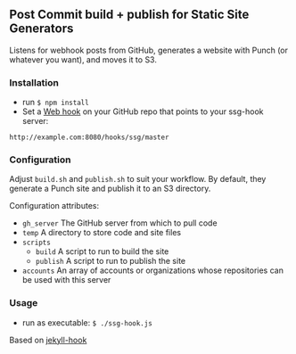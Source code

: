 ## Post Commit build + publish for Static Site Generators

Listens for webhook posts from GitHub, generates a website with Punch (or whatever you want), and moves it to S3.

### Installation

- run `$ npm install`
- Set a [Web hook]() on your GitHub repo that points to your ssg-hook server:
```
http://example.com:8080/hooks/ssg/master
```

### Configuration

Adjust `build.sh` and `publish.sh` to suit your workflow. By default, they generate a Punch site and publish it to an S3 directory.

Configuration attributes:

- `gh_server` The GitHub server from which to pull code
- `temp` A directory to store code and site files
- `scripts`
    - `build` A script to run to build the site
    - `publish` A script to run to publish the site
- `accounts` An array of accounts or organizations whose repositories can be used with this server

### Usage

- run as executable: `$ ./ssg-hook.js`


Based on [jekyll-hook](https://github.com/developmentseed/jekyll-hook)